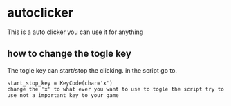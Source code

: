 # autoclicker
This is a auto clicker you can use it for anything 

## how to change the togle key
The togle key can start/stop the clicking. in the script go to.
```usage
start_stop_key = KeyCode(char='x') 
change the 'x' to what ever you want to use to togle the script try to use not a important key to your game 
